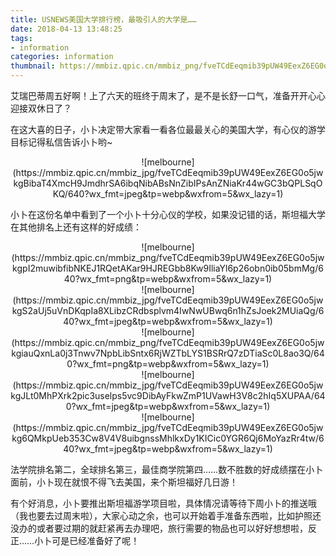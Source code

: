```yaml
---
title: USNEWS美国大学排行榜，最吸引人的大学是……
date: 2018-04-13 13:48:25
tags:
- information
categories: information
thumbnail: https://mmbiz.qpic.cn/mmbiz_png/fveTCdEeqmib39pUW49EexZ6EG0o5jwkgg6IeMfYHV5X3uz8wjGUt5FTACAZwFB0CfVkicicGJMVtjh3dAtgzhawg/640?wx_fmt=png&tp=webp&wxfrom=5&wx_lazy=1
---
```

艾瑞巴蒂周五好啊！上了六天的班终于周末了，是不是长舒一口气，准备开开心心迎接双休日了？



在这大喜的日子，小卜决定带大家看一看各位最最关心的美国大学，有心仪的游学目标记得私信告诉小卜哟~



<div align=center>
![melbourne](https://mmbiz.qpic.cn/mmbiz_jpg/fveTCdEeqmib39pUW49EexZ6EG0o5jwkgBibaT4XmcH9JmdhrSA6ibqNibABsNnZibIPsAnZNiaKr44wGC3bQPLSqOKQ/640?wx_fmt=jpeg&tp=webp&wxfrom=5&wx_lazy=1)
</div>



小卜在这份名单中看到了一个小卜十分心仪的学校，如果没记错的话，斯坦福大学在其他排名上还有这样的好成绩：

<div align=center>
![melbourne](https://mmbiz.qpic.cn/mmbiz_png/fveTCdEeqmib39pUW49EexZ6EG0o5jwkgpI2muwibfibNKEJ1RQetAKar9HJREGbb8Kw9IliaYl6p26obn0ib05bmMg/640?wx_fmt=png&tp=webp&wxfrom=5&wx_lazy=1)
</div>
<div align=center>
![melbourne](https://mmbiz.qpic.cn/mmbiz_jpg/fveTCdEeqmib39pUW49EexZ6EG0o5jwkgS2aUj5uVnDKqpIa8XLibzCRdbsplvm4IwNwUBwq6n1hZsJoek2MUiaQg/640?wx_fmt=jpeg&tp=webp&wxfrom=5&wx_lazy=1)
</div>
<div align=center>
![melbourne](https://mmbiz.qpic.cn/mmbiz_png/fveTCdEeqmib39pUW49EexZ6EG0o5jwkgiauQxnLa0j3Tnwv7NpbLibSntx6RjWZTbLYS1BSRrQ7zDTiaSc0L8ao3Q/640?wx_fmt=png&tp=webp&wxfrom=5&wx_lazy=1)
</div>
<div align=center>
![melbourne](https://mmbiz.qpic.cn/mmbiz_jpg/fveTCdEeqmib39pUW49EexZ6EG0o5jwkgJLt0MhPXrk2pic3uselps5vc9DibAyFkwZmP1UVawH3V8c2hIq5XUPAA/640?wx_fmt=jpeg&tp=webp&wxfrom=5&wx_lazy=1)
</div>


<div align=center>
![melbourne](https://mmbiz.qpic.cn/mmbiz_jpg/fveTCdEeqmib39pUW49EexZ6EG0o5jwkg6QMkpUeb353Cw8V4V8uibgnssMhlkxDy1KICic0YGR6Qj6MoYazRr4tw/640?wx_fmt=jpeg&tp=webp&wxfrom=5&wx_lazy=1)
</div>








法学院排名第二，全球排名第三，最佳商学院第四……数不胜数的好成绩摆在小卜面前，小卜现在就恨不得飞去美国，来个斯坦福好几日游！



有个好消息，小卜要推出斯坦福游学项目啦，具体情况请等待下周小卜的推送哦（我也要去过周末啦），大家心动之余，也可以开始着手准备东西啦，比如护照还没办的或者要过期的就赶紧再去办理吧，旅行需要的物品也可以好好想想啦，反正……小卜可是已经准备好了呢！
